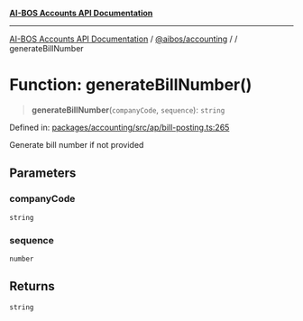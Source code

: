 [**AI-BOS Accounts API Documentation**](../../../README.md)

***

[AI-BOS Accounts API Documentation](../../../README.md) / [@aibos/accounting](../README.md) / [](../README.md) / generateBillNumber

# Function: generateBillNumber()

> **generateBillNumber**(`companyCode`, `sequence`): `string`

Defined in: [packages/accounting/src/ap/bill-posting.ts:265](https://github.com/pohlai88/accounts/blob/48103fb36d28b2b9bfb33472b6de2f719773cde9/packages/accounting/src/ap/bill-posting.ts#L265)

Generate bill number if not provided

## Parameters

### companyCode

`string`

### sequence

`number`

## Returns

`string`
